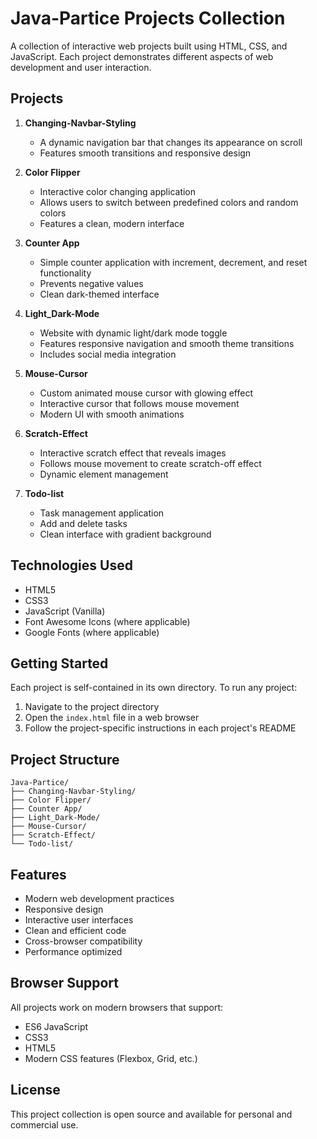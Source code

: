 # Java-Partice Projects Collection

A collection of interactive web projects built using HTML, CSS, and JavaScript. Each project demonstrates different aspects of web development and user interaction.

## Projects

1. **Changing-Navbar-Styling**
   - A dynamic navigation bar that changes its appearance on scroll
   - Features smooth transitions and responsive design

2. **Color Flipper**
   - Interactive color changing application
   - Allows users to switch between predefined colors and random colors
   - Features a clean, modern interface

3. **Counter App**
   - Simple counter application with increment, decrement, and reset functionality
   - Prevents negative values
   - Clean dark-themed interface

4. **Light_Dark-Mode**
   - Website with dynamic light/dark mode toggle
   - Features responsive navigation and smooth theme transitions
   - Includes social media integration

5. **Mouse-Cursor**
   - Custom animated mouse cursor with glowing effect
   - Interactive cursor that follows mouse movement
   - Modern UI with smooth animations

6. **Scratch-Effect**
   - Interactive scratch effect that reveals images
   - Follows mouse movement to create scratch-off effect
   - Dynamic element management

7. **Todo-list**
   - Task management application
   - Add and delete tasks
   - Clean interface with gradient background

## Technologies Used

- HTML5
- CSS3
- JavaScript (Vanilla)
- Font Awesome Icons (where applicable)
- Google Fonts (where applicable)

## Getting Started

Each project is self-contained in its own directory. To run any project:

1. Navigate to the project directory
2. Open the `index.html` file in a web browser
3. Follow the project-specific instructions in each project's README

## Project Structure

```
Java-Partice/
├── Changing-Navbar-Styling/
├── Color Flipper/
├── Counter App/
├── Light_Dark-Mode/
├── Mouse-Cursor/
├── Scratch-Effect/
└── Todo-list/
```

## Features

- Modern web development practices
- Responsive design
- Interactive user interfaces
- Clean and efficient code
- Cross-browser compatibility
- Performance optimized

## Browser Support

All projects work on modern browsers that support:
- ES6 JavaScript
- CSS3
- HTML5
- Modern CSS features (Flexbox, Grid, etc.)

## License

This project collection is open source and available for personal and commercial use.
